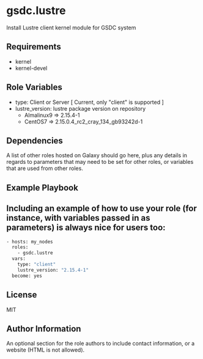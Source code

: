 gsdc.lustre
=========

Install Lustre client kernel module for GSDC system

Requirements
------------

* kernel
* kernel-devel  

Role Variables
--------------

* type: Client or Server [ Current, only "client" is supported ]
* lustre_version: lustre package version on repository
   * Almalinux9 => 2.15.4-1
   * CentOS7 => 2.15.0.4_rc2_cray_134_gb93242d-1
     

Dependencies
------------

A list of other roles hosted on Galaxy should go here, plus any details in regards to parameters that may need to be set for other roles, or variables that are used from other roles.

Example Playbook
----------------

Including an example of how to use your role (for instance, with variables passed in as parameters) is always nice for users too:
-------
```bash
- hosts: my_nodes
  roles:
    - gsdc.lustre
  vars:
    type: "client"
    lustre_version: "2.15.4-1"
  become: yes
```
License
-------

MIT

Author Information
------------------

An optional section for the role authors to include contact information, or a website (HTML is not allowed).
